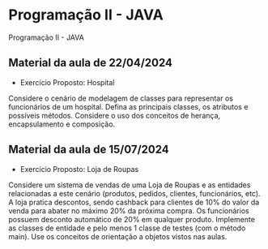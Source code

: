 # Programação II - JAVA

Programação II - JAVA

## Material da aula de 22/04/2024

- Exercício Proposto: Hospital

Considere o cenário de modelagem de classes para representar os funcionários de um hospital.
Defina as principais classes, os atributos e possíveis métodos. 
Considere o uso dos conceitos de herança, encapsulamento e composição.

## Material da aula de 15/07/2024

- Exercício Proposto: Loja de Roupas

Considere um sistema de vendas de uma Loja de Roupas e as entidades relacionadas a este cenário (produtos, pedidos, clientes, funcionários, etc). A loja pratica descontos, sendo cashback para clientes de 10% do valor da venda para abater no máximo 20% da próxima compra. Os funcionários possuem desconto automático de 20% em qualquer produto. Implemente as classes de entidade e pelo menos 1 classe de testes (com o método main). Use os conceitos de orientação a objetos vistos nas aulas.
